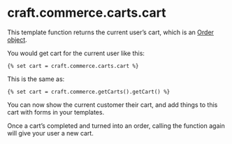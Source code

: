 # craft.commerce.carts.cart

This template function returns the current user’s cart, which is an [Order object](api:craft\commerce\elements\Order).

You would get cart for the current user like this:

```
{% set cart = craft.commerce.carts.cart %}
```

This is the same as:

```
{% set cart = craft.commerce.getCarts().getCart() %}
```

You can now show the current customer their cart, and add things to this cart with forms in your templates.

Once a cart’s completed and turned into an order, calling the function again will give
your user a new cart.
